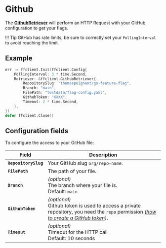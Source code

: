 # Github
The [**GithubRetriever**](https://pkg.go.dev/github.com/thomaspoignant/go-feature-flag#GithubRetriever) will perform an HTTP Request with your GitHub configuration to get your flags.

!!! Tip
    GitHub has rate limits, be sure to correctly set your `PollingInterval` to avoid reaching the limit.

## Example
```go linenums="1"
err := ffclient.Init(ffclient.Config{
    PollingInterval: 3 * time.Second,
    Retriever: &ffclient.GithubRetriever{
        RepositorySlug: "thomaspoignant/go-feature-flag",
        Branch: "main",
        FilePath: "testdata/flag-config.yaml",
        GithubToken: "XXXX",
        Timeout: 2 * time.Second,
    },
})
defer ffclient.Close()
```

## Configuration fields
To configure the access to your GitHub file:

| Field | Description |
|---|---|
|**`RepositorySlug`**| Your GitHub slug `org/repo-name`.|
|**`FilePath`**| The path of your file.|
|**`Branch`**| *(optional)*<br>The branch where your file is.<br>Default: `main`|
|**`GithubToken`**| *(optional)*<br>Github token is used to access a private repository, you need the `repo` permission *([how to create a GitHub token](https://docs.github.com/en/free-pro-team@latest/github/authenticating-to-github/creating-a-personal-access-token))*.|
|**`Timeout`**| *(optional)*<br>Timeout for the HTTP call <br>Default: 10 seconds|

